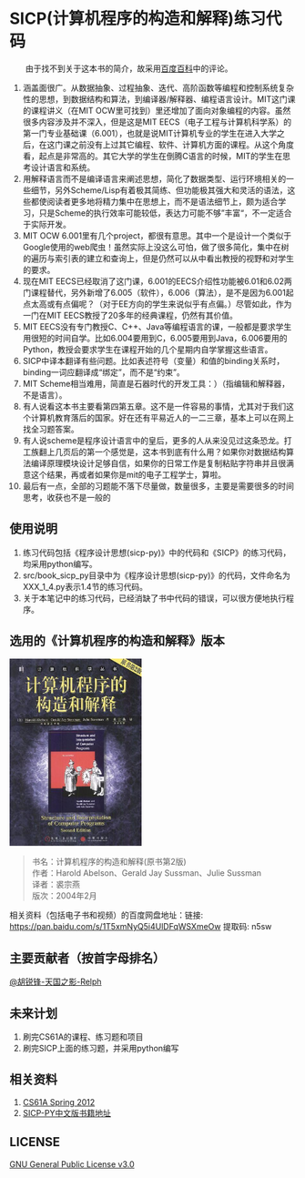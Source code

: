 # SICP(计算机程序的构造和解释)练习代码
&emsp;&emsp;由于找不到关于这本书的简介，故采用[百度百科](https://baike.baidu.com/item/%E8%AE%A1%E7%AE%97%E6%9C%BA%E7%A8%8B%E5%BA%8F%E7%9A%84%E6%9E%84%E9%80%A0%E5%92%8C%E8%A7%A3%E9%87%8A/6450283?fr=aladdin)中的评论。
1. 涵盖面很广。从数据抽象、过程抽象、迭代、高阶函数等编程和控制系统复杂性的思想，到数据结构和算法，到编译器/解释器、编程语言设计。MIT这门课的课程讲义（在MIT OCW里可找到）里还增加了面向对象编程的内容。虽然很多内容涉及并不深入，但是这是MIT EECS（电子工程与计算机科学系）的第一门专业基础课（6.001），也就是说MIT计算机专业的学生在进入大学之后，在这门课之前没有上过其它编程、软件、计算机方面的课程。从这个角度看，起点是非常高的。其它大学的学生在倒腾C语言的时候，MIT的学生在思考设计语言和系统。
2. 用解释语言而不是编译语言来阐述思想，简化了数据类型、运行环境相关的一些细节，另外Scheme/Lisp有着极其简练、但功能极其强大和灵活的语法，这些都使阅读者更多地将精力集中在思想上，而不是语法细节上，颇为适合学习，只是Scheme的执行效率可能较低，表达力可能不够”丰富“，不一定适合于实际开发。
3. MIT OCW 6.001里有几个project，都很有意思。其中一个是设计一个类似于Google使用的web爬虫！虽然实际上没这么可怕，做了很多简化，集中在树的遍历与索引表的建立和查询上，但是仍然可以从中看出教授的视野和对学生的要求。
4. 现在MIT EECS已经取消了这门课，6.001的EECS介绍性功能被6.01和6.02两门课程替代，另外新增了6.005（软件），6.006（算法），是不是因为6.001起点太高或有点偏呢？（对于EE方向的学生来说似乎有点偏。）尽管如此，作为一门在MIT EECS教授了20多年的经典课程，仍然有其价值。
5. MIT EECS没有专门教授C、C++、Java等编程语言的课，一般都是要求学生用很短的时间自学。比如6.004要用到C，6.005要用到Java，6.006要用的Python，教授会要求学生在课程开始的几个星期内自学掌握这些语言。
6. SICP中译本翻译有些问题。比如表述符号（变量）和值的binding关系时，binding一词应翻译成“绑定”，而不是“约束”。
7. MIT Scheme相当难用，简直是石器时代的开发工具：）（指编辑和解释器，不是语言）。
8. 有人说看这本书主要看第四第五章。这不是一件容易的事情，尤其对于我们这个计算机教育落后的国家。好在还有平易近人的一二三章，基本上可以在网上找全习题答案。
9. 有人说scheme是程序设计语言中的皇后，更多的人从来没见过这条恐龙。打工族翻上几页后的第一个感觉是，这本书到底有什么用？如果你对数据结构算法编译原理模块设计足够自信，如果你的日常工作是复制粘贴字符串并且很满意这个结果，再或者如果你是mit的电子工程学士，算啦。
10. 最后有一点，全部的习题能不落下尽量做，数量很多，主要是需要很多的时间思考，收获也不是一般的

## 使用说明
1. 练习代码包括《程序设计思想(sicp-py)》中的代码和《SICP》的练习代码，均采用python编写。
3. src/book_sicp_py目录中为《程序设计思想(sicp-py)》的代码，文件命名为XXX_1_4.py表示1.4节的练习代码。
2. 关于本笔记中的练习代码，已经消缺了书中代码的错误，可以很方便地执行程序。  

## 选用的《计算机程序的构造和解释》版本
<img src="./res/sicp-2ed.jpg" width="232">


> 书名：计算机程序的构造和解释(原书第2版)<br/>
> 作者：Harold Abelson、Gerald Jay Sussman、Julie Sussman<br/>
> 译者：裘宗燕<br/>
> 版次：2004年2月<br/>

相关资料（包括电子书和视频）的百度网盘地址：链接: https://pan.baidu.com/s/1T5xmNyQ5i4UlDFqWSXmeOw 提取码: n5sw 

## 主要贡献者（按首字母排名）
[@胡锐锋-天国之影-Relph](https://github.com/Relph1119)

## 未来计划
1. 刷完CS61A的课程、练习题和项目
2. 刷完SICP上面的练习题，并采用python编写

## 相关资料
1. [CS61A Spring 2012](https://inst.eecs.berkeley.edu/~cs61a/sp12/)
2. [SICP-PY中文版书籍地址](https://github.com/wizardforcel/sicp-py-zh)

## LICENSE
[GNU General Public License v3.0](https://github.com/relph1119/sicp-in-python-notes/blob/master/LICENSE)